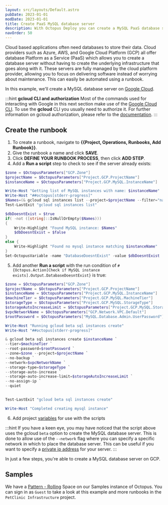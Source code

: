 ```yaml
---
layout: src/layouts/Default.astro
pubDate: 2023-01-01
modDate: 2023-01-01
title: Create PaaS MySQL database server
description: With Octopus Deploy you can create a MySQL PaaS database server with a runbook.
navOrder: 50
---
```


Cloud based applications often need databases to store their data.  Cloud providers such as Azure, AWS, and Google Cloud Platform (GCP) all offer database Platform as a Service (PaaS) which allows you to create a database server without having to create the underlying infrastructure that goes along with it.  These servers are fully managed by the cloud platform provider, allowing you to focus on delivering software instead of worrying about maintenance.  This can easily be automated using a runbook.

In this example, we'll create a MySQL database server on [Google Cloud](https://cloud.google.com/gcp).


:::hint
**gcloud CLI and authorization**
Most of the commands used for interacting with Google in this next section make use of the [Google Cloud CLI](https://cloud.google.com/sdk/gcloud). To use the **gcloud** CLI you usually need to authorize it. For further information on gcloud authorization, please refer to the [documentation](https://cloud.google.com/sdk/docs/authorizing).
:::

## Create the runbook

1. To create a runbook, navigate to **{{Project, Operations, Runbooks, Add Runbook}}**.
1. Give the runbook a name and click **SAVE**.
1. Click **DEFINE YOUR RUNBOOK PROCESS**, then click **ADD STEP**.
1. Add a **Run a script** step to check to see if the server already exists:

```powershell
$zone = $OctopusParameters["GCP.Zone"]
$projectName = $OctopusParameters["Project.GCP.ProjectName"]
$instanceName = $OctopusParameters["Project.GCP.MySQL.InstanceName"]

Write-Host "Getting list of MySQL instances with name: $instanceName"
Write-Host "##octopus[stderr-progress]"
$Names=(& gcloud sql instances list --project=$projectName --filter="name=$instanceName" --format="get(name)" --quiet) -join ", "
Test-LastExit "gcloud sql instances list"

$dbDoesntExist = $true
if( -not ([string]::IsNullOrEmpty($Names))) 
{
	Write-Highlight "Found MySQL instance: $Names"
    $dbDoesntExist = $false
}
else {
	Write-Highlight "Found no mysql instance matching $instanceName"
}
Set-OctopusVariable -name "DatabaseDoesntExist" -value $dbDoesntExist
```
5. Add another **Run a script** with the run condition of `#{Octopus.Action[Check if MySQL instance exists].Output.DatabaseDoesntExist}` is true:

```powershell
$zone = $OctopusParameters["GCP.Zone"]
$projectName = $OctopusParameters["Project.GCP.ProjectName"]
$instanceName = $OctopusParameters["Project.GCP.MySQL.InstanceName"]
$machineTier = $OctopusParameters["Project.GCP.MySQL.MachineTier"]
$storageType = $OctopusParameters["Project.GCP.MySQL.StorageType"]
$storageAutoIncreaseLimit = $OctopusParameters["Project.GCP.MySQL.StorageIncreaseLimitInGB"]
$vpcNetworkName = $OctopusParameters["GCP.Network.VPC.Default"]
$rootPassword = $OctopusParameters["MySQL.Database.Admin.UserPassword"]

Write-Host "Running gcloud beta sql instances create"
Write-Host "##octopus[stderr-progress]"

& gcloud beta sql instances create $instanceName `
--tier=$machineTier `
--root-password=$rootPassword `
--zone=$zone --project=$projectName `
--no-backup `
--network=$vpcNetworkName `
--storage-type=$storageType `
--storage-auto-increase `
--storage-auto-increase-limit=$storageAutoIncreaseLimit `
--no-assign-ip `
--quiet

  
Test-LastExit "gcloud beta sql instances create"

Write-Host "Completed creating mysql instance"
```
6. Add project [variables](/docs/projects/variables/) for use with the scripts

:::hint
If you have a keen eye, you may have noticed that the script above uses the gcloud `beta` option to create the MySQL database server. This is done to allow use of the `--network` flag where you can specify a specific network in which to place the database server. This can be useful if you want to specify a [private ip address](https://cloud.google.com/sql/docs/mysql/configure-private-ip) for your server.
:::

In just a few steps, you're able to create a MySQL database server on GCP.

## Samples

We have a [Pattern - Rolling](https://oc.to/PatternRollingSamplesSpace) Space on our Samples instance of Octopus. You can sign in as `Guest` to take a look at this example and more runbooks in the `PetClinic Infrastructure` project.
